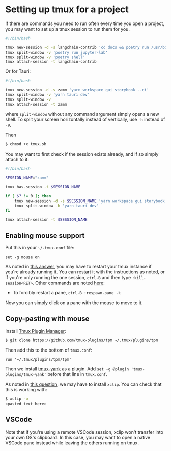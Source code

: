 # Setting up tmux for a project

If there are commands you need to run often every time you open a project, you may want to set up a tmux session to run them for you.

```sh
#!/bin/bash

tmux new-session -d -s langchain-contrib 'cd docs && poetry run /usr/bin/make livehtml'
tmux split-window -v 'poetry run jupyter-lab'
tmux split-window -v 'poetry shell'
tmux attach-session -t langchain-contrib
```

Or for Tauri:

```sh
#!/bin/bash

tmux new-session -d -s zamm 'yarn workspace gui storybook --ci'
tmux split-window -v 'yarn tauri dev'
tmux split-window -v
tmux attach-session -t zamm
```

where `split-window` without any command argument simply opens a new shell. To split your screen horizontally instead of vertically, use `-h` instead of `-v`.

Then

```bash
$ chmod +x tmux.sh
```

You may want to first check if the session exists already, and if so simply attach to it:

```sh
#!/bin/bash

SESSION_NAME="zamm"

tmux has-session -t $SESSION_NAME

if [ $? != 0 ]; then
    tmux new-session -d -s $SESSION_NAME 'yarn workspace gui storybook --ci'
    tmux split-window -h 'yarn tauri dev'
fi

tmux attach-session -t $SESSION_NAME

```

## Enabling mouse support

Put this in your `~/.tmux.conf` file:

```
set -g mouse on
```

As noted in [this answer](https://unix.stackexchange.com/a/559562), you may have to restart your tmux instance if you're already running it. You can restart it with the instructions as noted, or if you're only running the one session, `ctrl-B` and then type `:kill-session<RET>`. Other commands are noted [here](https://www.baeldung.com/linux/tmux-kill-respawn-pane):

- To forcibly restart a pane, `ctrl-B :respawn-pane -k`

Now you can simply click on a pane with the mouse to move to it.

## Copy-pasting with mouse

Install [Tmux Plugin Manager](https://github.com/tmux-plugins/tpm):

```bash
$ git clone https://github.com/tmux-plugins/tpm ~/.tmux/plugins/tpm
```

Then add this to the bottom of `tmux.conf`:

```
run '~/.tmux/plugins/tpm/tpm'
```

Then we install [tmux-yank](https://github.com/tmux-plugins/tmux-yank) as a plugin. Add `set -g @plugin 'tmux-plugins/tmux-yank'` before that line in `tmux.conf`.

As noted in [this question](https://unix.stackexchange.com/questions/318281/how-to-copy-and-paste-with-a-mouse-with-tmux), we may have to install `xclip`. You can check that this is working with:

```bash
$ xclip -o
<pasted text here>
```

## VSCode

Note that if you're using a remote VSCode session, xclip won't transfer into your own OS's clipboard. In this case, you may want to open a native VSCode pane instead while leaving the others running on tmux.
